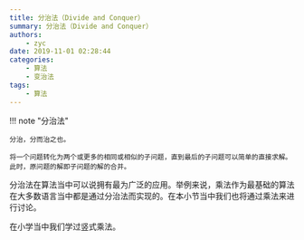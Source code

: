 ```yaml
---
title: 分治法（Divide and Conquer）
summary: 分治法（Divide and Conquer）
authors:
    - zyc
date: 2019-11-01 02:28:44
categories:
    - 算法
    - 变治法
tags:
    - 算法
---
```


!!! note "分治法"

    分治，分而治之也。
    
    将一个问题转化为两个或更多的相同或相似的子问题，直到最后的子问题可以简单的直接求解。此时，原问题的解即子问题的解的合并。

分治法在算法当中可以说拥有最为广泛的应用。举例来说，乘法作为最基础的算法在大多数语言当中都是通过分治法而实现的。在本小节当中我们也将通过乘法来进行讨论。

在小学当中我们学过竖式乘法。
